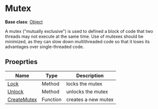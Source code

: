 # Mutex

**Base class**: [Object](Object.md)

A mutex ("mutually exclusive") is used to defined a block of code that two threads may not execute at the same time. Use of mutexes should be minimized, as they can slow down multithreaded code so that it loses its advantages over single-threaded code.

## Proeprties

| Name | Type | Description |
| - | - | - |
| [Lock](Mutex_Lock.md) | Method | locks the mutex |
| [Unlock](Mutex_Unlock.md) | Method | unlocks the mutex |
| [CreateMutex](CreateMutex.md) | Function | creates a new mutex |
